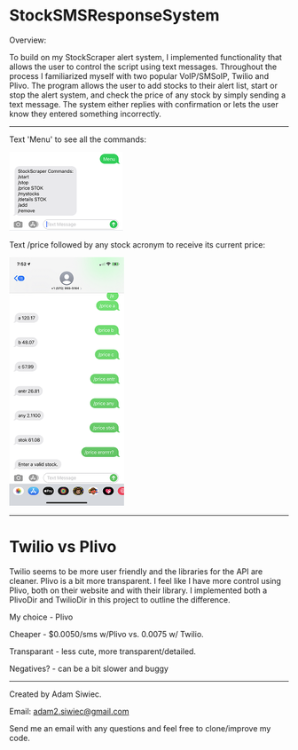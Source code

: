 # StockSMSResponseSystem

Overview: 

To build on my StockScraper alert system, I implemented functionality that allows the user to control the script using text messages. Throughout the process I familiarized myself with two popular VoIP/SMSoIP, Twilio and Plivo. The program allows the user to add stocks to their alert list, start or stop the alert system, and check
the price of any stock by simply sending a text message. The system either replies with confirmation or lets the user know they entered something incorrectly. 
***************************************************

Text 'Menu' to see all the commands:

![alt text](https://github.com/adamsiwiec1/StockSMSResponseSystem/blob/master/etc/StockSMSResponse2.png?raw=true)

Text /price followed by any stock acronym to receive its current price:

![alt text](https://github.com/adamsiwiec1/StockSMSResponseSystem/blob/master/etc/StockSMSResponsePrice.png?raw=true)
***************************************************
# Twilio vs Plivo
Twilio seems to be more user friendly and the libraries for the API are cleaner. Plivo is a bit more transparent. I feel like I have more control using Plivo, both on their website and with their library. I implemented both a PlivoDir and TwilioDir in this project to outline the difference. 

My choice - Plivo

Cheaper - $0.0050/sms w/Plivo vs. 0.0075 w/ Twilio.

Transparant - less cute, more transparent/detailed. 

Negatives? - can be a bit slower and buggy

**************************************************
Created by Adam Siwiec.

Email: adam2.siwiec@gmail.com

Send me an email with any questions and feel free to clone/improve my code. 
